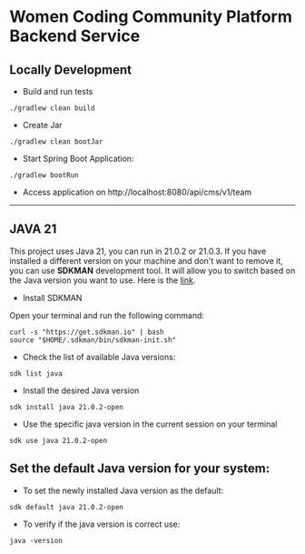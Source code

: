# Women Coding Community Platform Backend Service

## Locally Development

* Build and run tests

```shell
./gradlew clean build
```

* Create Jar

```shell
./gradlew clean bootJar
```

* Start Spring Boot Application:

```shell
./gradlew bootRun
```

* Access application on http://localhost:8080/api/cms/v1/team

********************************************************************************************************************

## JAVA 21
This project uses Java 21, you can run in 21.0.2 or 21.0.3. If you have installed a different version on your machine and don't want to remove it, you can use **SDKMAN** development tool.
It will allow you to switch based on the Java version you want to use. 
Here is the [link](https://sdkman.io). 

* Install SDKMAN

Open your terminal and run the following command:
```shell
curl -s "https://get.sdkman.io" | bash
source "$HOME/.sdkman/bin/sdkman-init.sh"
```

* Check the list of available Java versions:
```shell
sdk list java
```

* Install the desired Java version
```shell
sdk install java 21.0.2-open 
```
* Use the specific java version in the current session on your terminal
```shell
sdk use java 21.0.2-open
```

## Set the default Java version for your system:

* To set the newly installed Java version as the default:
```shell
sdk default java 21.0.2-open
```
* To verify if the java version is correct use:
```shell
java -version
```

